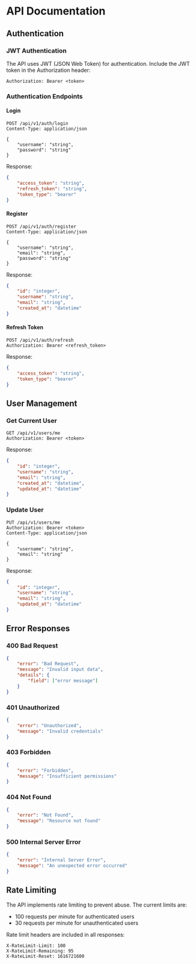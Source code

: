 # API Documentation

## Authentication

### JWT Authentication

The API uses JWT (JSON Web Token) for authentication. Include the JWT token in the Authorization header:

```
Authorization: Bearer <token>
```

### Authentication Endpoints

#### Login

```http
POST /api/v1/auth/login
Content-Type: application/json

{
    "username": "string",
    "password": "string"
}
```

Response:
```json
{
    "access_token": "string",
    "refresh_token": "string",
    "token_type": "bearer"
}
```

#### Register

```http
POST /api/v1/auth/register
Content-Type: application/json

{
    "username": "string",
    "email": "string",
    "password": "string"
}
```

Response:
```json
{
    "id": "integer",
    "username": "string",
    "email": "string",
    "created_at": "datetime"
}
```

#### Refresh Token

```http
POST /api/v1/auth/refresh
Authorization: Bearer <refresh_token>
```

Response:
```json
{
    "access_token": "string",
    "token_type": "bearer"
}
```

## User Management

### Get Current User

```http
GET /api/v1/users/me
Authorization: Bearer <token>
```

Response:
```json
{
    "id": "integer",
    "username": "string",
    "email": "string",
    "created_at": "datetime",
    "updated_at": "datetime"
}
```

### Update User

```http
PUT /api/v1/users/me
Authorization: Bearer <token>
Content-Type: application/json

{
    "username": "string",
    "email": "string"
}
```

Response:
```json
{
    "id": "integer",
    "username": "string",
    "email": "string",
    "updated_at": "datetime"
}
```

## Error Responses

### 400 Bad Request

```json
{
    "error": "Bad Request",
    "message": "Invalid input data",
    "details": {
        "field": ["error message"]
    }
}
```

### 401 Unauthorized

```json
{
    "error": "Unauthorized",
    "message": "Invalid credentials"
}
```

### 403 Forbidden

```json
{
    "error": "Forbidden",
    "message": "Insufficient permissions"
}
```

### 404 Not Found

```json
{
    "error": "Not Found",
    "message": "Resource not found"
}
```

### 500 Internal Server Error

```json
{
    "error": "Internal Server Error",
    "message": "An unexpected error occurred"
}
```

## Rate Limiting

The API implements rate limiting to prevent abuse. The current limits are:

- 100 requests per minute for authenticated users
- 30 requests per minute for unauthenticated users

Rate limit headers are included in all responses:

```
X-RateLimit-Limit: 100
X-RateLimit-Remaining: 95
X-RateLimit-Reset: 1616721600
``` 